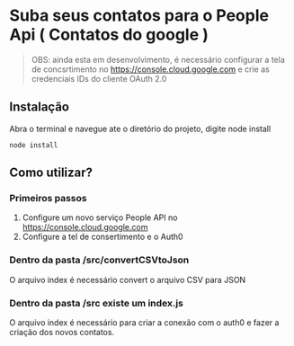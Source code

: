 # Suba seus contatos para o People Api ( Contatos do google )

> OBS: ainda esta em desenvolvimento, é necessário configurar a tela de concsrtimento no https://console.cloud.google.com e crie as credenciais IDs do cliente OAuth 2.0 

## Instalação

Abra o terminal e navegue ate o diretório do projeto, digite node install

```
node install

```

## Como utilizar?

### Primeiros passos
1. Configure um novo serviço People API no https://console.cloud.google.com
2. Configure a tel de consertimento e o Auth0

### Dentro da pasta /src/convertCSVtoJson
O arquivo index é necessário convert o arquivo CSV para JSON

### Dentro da pasta /src existe um index.js
O arquivo index é necessário para criar a conexão com o auth0 e fazer a criação dos novos contatos.
